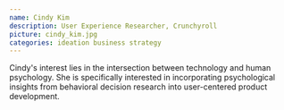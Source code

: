 ```yaml
---
name: Cindy Kim
description: User Experience Researcher, Crunchyroll
picture: cindy_kim.jpg 
categories: ideation business strategy
---
```

Cindy's interest lies in the intersection between technology and human psychology. She is specifically interested in incorporating psychological insights from behavioral decision research into user-centered product development.
